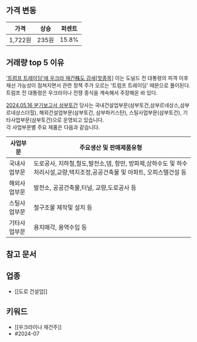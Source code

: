 ## 가격 변동
| 가격     | 상승   | 퍼센트   |
| ------ | ---- | ----- |
| 1,722원 | 235원 | 15.8% |
## 거래량 top 5 이유
['트럼프 트레이딩'에 우크라 재건株도 강세[핫종목]](https://n.news.naver.com/mnews/article/421/0007665226)
이는 도널드 전 대통령의 피격 이후 재선 가능성이 점쳐지면서 관련 정책 주가 오르는 '트럼프 트레이딩' 때문으로 풀이된다. 트럼프 전 대통령은 우크라이나 전쟁 종식을 계속해서 주장해온 바 있다.

[2024.05.16 분기보고서 삼부토건](https://dart.fss.or.kr/dsaf001/main.do?rcpNo=20240516002027)
당사는 국내건설업부문(삼부토건,삼부르네상스,삼부르네상스더힐), 해외건설업부문(삼부토건, 삼부파키스탄), 스틸사업부문(삼부토건), 기타사업부문(삼부토건)으로 운영되고 있습니다.  
각 사업부문별 주요 제품은 다음과 같습니다.

| 사업부문   | 주요생산 및 판매제품유형                                                           |
| ------ | ----------------------------------------------------------------------- |
| 국내사업부문 | 도로공사, 지하철,철도,발전소,댐, 항만, 방파제,상하수도 및 하수처리시설,교량,택지조정,공공건축물 및 아파트, 오피스텔건설 등 |
| 해외사업부문 | 발전소, 공공건축물,터널, 교량,도로공사 등                                                |
| 스틸사업부문 | 철구조물 제작및 설치 등                                                           |
| 기타사업부문 | 용지매각, 용역수입 등                                                            |
## 참고 문서

## 업종
- [[도로 건설업]]
## 키워드
- [[우크라이나 재건주]]
- #2024-07 
